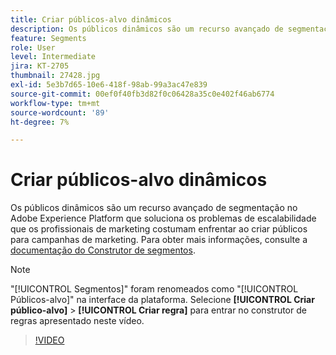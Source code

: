 ```yaml
---
title: Criar públicos-alvo dinâmicos
description: Os públicos dinâmicos são um recurso avançado de segmentação no Adobe Experience Platform que soluciona os problemas de escalabilidade que os profissionais de marketing costumam enfrentar ao criar públicos para campanhas de marketing.
feature: Segments
role: User
level: Intermediate
jira: KT-2705
thumbnail: 27428.jpg
exl-id: 5e3b7d65-10e6-418f-98ab-99a3ac47e839
source-git-commit: 00ef0f40fb3d82f0c06428a35c0e402f46ab6774
workflow-type: tm+mt
source-wordcount: '89'
ht-degree: 7%

---
```


# Criar públicos-alvo dinâmicos

Os públicos dinâmicos são um recurso avançado de segmentação no Adobe Experience Platform que soluciona os problemas de escalabilidade que os profissionais de marketing costumam enfrentar ao criar públicos para campanhas de marketing. Para obter mais informações, consulte a [documentação do Construtor de segmentos](https://experienceleague.adobe.com/docs/experience-platform/segmentation/ui/segment-builder.html?lang=pt-br).

>[!NOTE]
>
> &quot;[!UICONTROL Segmentos]&quot; foram renomeados como &quot;[!UICONTROL Públicos-alvo]&quot; na interface da plataforma. Selecione **[!UICONTROL Criar público-alvo]** > **[!UICONTROL Criar regra]** para entrar no construtor de regras apresentado neste vídeo.

>[!VIDEO](https://video.tv.adobe.com/v/27428?learn=on)

